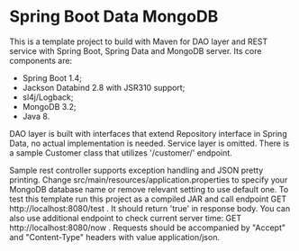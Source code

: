# Spring Boot Data MongoDB #

This is a template project to build with Maven for DAO layer and REST service with Spring Boot, Spring Data and MongoDB server. Its core components are:

- Spring Boot 1.4;
- Jackson Databind 2.8 with JSR310 support;
- sl4j/Logback;
- MongoDB 3.2;
- Java 8.

DAO layer is built with interfaces that extend Repository interface in Spring Data, no actual implementation is needed. Service layer is omitted. There is a sample Customer
class that utilizes '/customer/' endpoint.

Sample rest controller supports exception handling and JSON pretty printing. Change src/main/resources/application.properties to specify your MongoDB database name or remove
relevant setting to use default one.
To test this template run this project as a compiled JAR and call endpoint GET http://localhost:8080/test . It should return 'true' in response body. You can also use additional endpoint to check current server time: GET http://localhost:8080/now . Requests should be accompanied by "Accept" and "Content-Type" headers with value application/json.  